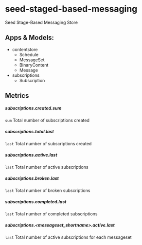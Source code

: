 # seed-staged-based-messaging
Seed Stage-Based Messaging Store

## Apps & Models:
  * contentstore
    * Schedule
    * MessageSet
    * BinaryContent
    * Message
  * subscriptions
    * Subscription

## Metrics
##### subscriptions.created.sum
`sum` Total number of subscriptions created

##### subscriptions.total.last
`last` Total number of subscriptions created

##### subscriptions.active.last
`last` Total number of active subscriptions

##### subscriptions.broken.last
`last` Total number of broken subscriptions

##### subscriptions.completed.last
`last` Total number of completed subscriptions

##### subscriptions.<messageset_shortname>.active.last
`last` Total number of active subscriptions for each messageset
